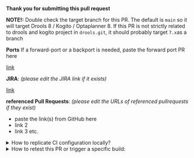 **Thank you for submitting this pull request**

**NOTE!:** Double check the target branch for this PR.
The default is `main` so it will target Drools 8 / Kogito / Optaplanner 8.
If this PR is not strictly related to drools and kogito project in `drools.git`, it should probably target `7.x`as a branch

**Ports** If a forward-port or a backport is needed, paste the forward port PR here

[link](https://www.example.com)

**JIRA**: _(please edit the JIRA link if it exists)_ 

[link](https://www.example.com)

**referenced Pull Requests**: _(please edit the URLs of referenced pullrequests if they exist)_

* paste the link(s) from GitHub here
* link 2
* link 3 etc.

<details>
<summary>
How to replicate CI configuration locally?
</summary>

We do "simple" maven builds, they are just basically maven commands, but just because we have multiple repositories related between them and one change could affect several of those projects by multiple pull requests, we use [build-chain tool](https://github.com/kiegroup/github-action-build-chain) to handle cross repository builds and be sure that we always use latest version of the code for each repository.

[build-chain tool](https://github.com/kiegroup/github-action-build-chain) is not only a github-action tool but a CLI one, so in case you posted multiple pull requests related with this change you can easily reproduce the same build by executing it locally. See [local execution](https://github.com/kiegroup/github-action-build-chain#local-execution) details to get more information about it.
</details>

<details>
<summary>
How to retest this PR or trigger a specific build:
</summary>

* <b>a pull request</b> please add comment: <b>Jenkins retest this</b>
 
* <b>a full downstream build</b> please add comment: <b>Jenkins run fdb</b>
  
* <b>a compile downstream build</b> please  add comment: <b>Jenkins run cdb</b>

* <b>a full production downstream build</b> please add comment: <b>Jenkins execute product fdb</b>

* <b>an upstream build</b> please add comment: <b>Jenkins run upstream</b>
</details>
